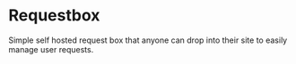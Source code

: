 # Requestbox
Simple self hosted request box that anyone can drop into their site to easily manage user requests.
